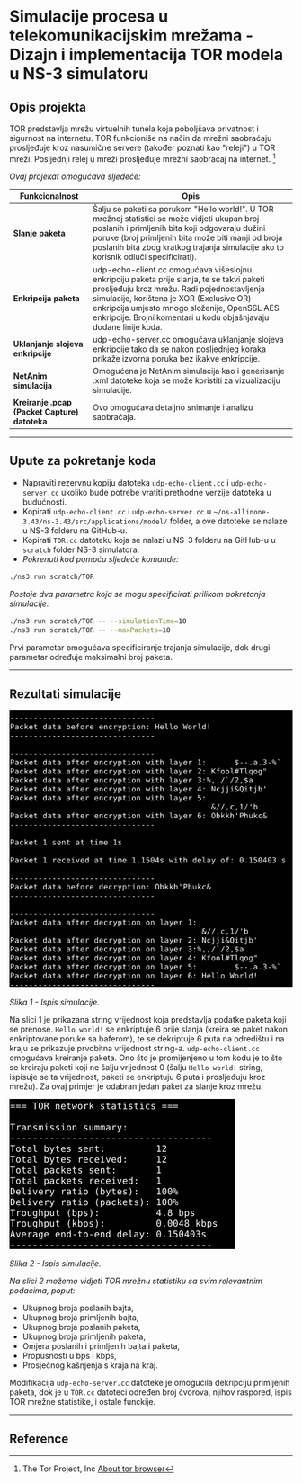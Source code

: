 # Simulacije procesa u telekomunikacijskim mrežama - Dizajn i implementacija TOR modela u NS-3 simulatoru

## Opis projekta

TOR predstavlja mrežu virtuelnih tunela koja poboljšava privatnost i sigurnost na internetu. TOR funkcioniše na način da mrežni saobraćaju prosljeđuje kroz nasumične servere (također poznati kao "releji") u TOR mreži. Posljednji relej u mreži prosljeđuje mrežni saobraćaj na internet. [^1] 

*Ovaj projekat omogućava sljedeće:*

|Funkcionalnost|Opis|
|--------------|----|
|**Slanje paketa**|Šalju se paketi sa porukom "Hello world!". U TOR mrežnoj statistici se može vidjeti ukupan broj poslanih i primljenih bita koji odgovaraju dužini poruke (broj primljenih bita može biti manji od broja poslanih bita zbog kratkog trajanja simulacije ako to korisnik odluči specificirati).| 
|**Enkripcija paketa**|udp-echo-client.cc omogućava višeslojnu enkripciju paketa prije slanja, te se takvi paketi prosljeđuju kroz mrežu. Radi pojednostavljenja simulacije, korištena je XOR (Exclusive OR) enkripcija umjesto mnogo složenije, OpenSSL AES enkripcije. Brojni komentari u kodu objašnjavaju dodane linije koda.|
|**Uklanjanje slojeva enkripcije**|udp-echo-server.cc omogućava uklanjanje slojeva enkripcije tako da se nakon posljednjeg koraka prikaže izvorna poruka bez ikakve enkripcije.|
|**NetAnim simulacija**|Omogućena je NetAnim simulacija kao i generisanje .xml datoteke koja se može koristiti za vizualizaciju simulacije.|
|**Kreiranje .pcap (Packet Capture) datoteka**|Ovo omogućava detaljno snimanje i analizu saobraćaja.|

---

## Upute za pokretanje koda

- Napraviti rezervnu kopiju datoteka `udp-echo-client.cc` i `udp-echo-server.cc` ukoliko bude potrebe vratiti prethodne verzije datoteka u budućnosti.
- Kopirati `udp-echo-client.cc` i `udp-echo-server.cc` u `~/ns-allinone-3.43/ns-3.43/src/applications/model/` folder, a ove datoteke se nalaze u NS-3 folderu na GitHub-u.
- Kopirati `TOR.cc` datoteku koja se nalazi u NS-3 folderu na GitHub-u u `scratch` folder NS-3 simulatora.
- *Pokrenuti kod pomoću sljedeće komande:*

```bash
./ns3 run scratch/TOR
```
*Postoje dva parametra koja se mogu specificirati prilikom pokretanja simulacije:*

```bash
./ns3 run scratch/TOR -- --simulationTime=10
./ns3 run scratch/TOR -- --maxPackets=10
```

Prvi parametar omogućava specificiranje trajanja simulacije, dok drugi parametar određuje maksimalni broj paketa.

---

## Rezultati simulacije

![Simulacija 1](Slike/Simulacija-1.png)

*Slika 1 - Ispis simulacije.*

Na slici 1 je prikazana string vrijednost koja predstavlja podatke paketa koji se prenose. `Hello world!` se enkriptuje 6 prije slanja (kreira se paket nakon enkriptovane poruke sa baferom), te se dekriptuje 6 puta na odredištu i na kraju se prikazuje prvobitna vrijednost string-a. `udp-echo-client.cc` omogućava kreiranje paketa. Ono što je promijenjeno u tom kodu je to što se kreiraju paketi koji ne šalju vrijednost 0 (šalju `Hello world!` string, ispisuje se ta vrijednost, paketi se enkriptuju 6 puta i prosljeđuju kroz mrežu). Za ovaj primjer je odabran jedan paket za slanje kroz mrežu.

![Simulacija 2](Slike/Simulacija-2.png)

*Slika 2 - Ispis simulacije.*

*Na slici 2 možemo vidjeti TOR mrežnu statistiku sa svim relevantnim podacima, poput:*

- Ukupnog broja poslanih bajta,
- Ukupnog broja primljenih bajta,
- Ukupnog broja poslanih paketa,
- Ukupnog broja primljenih paketa,
- Omjera poslanih i primljenih bajta i paketa,
- Propusnosti u bps i kbps,
- Prosječnog kašnjenja s kraja na kraj.

Modifikacija `udp-echo-server.cc` datoteke je omogućila dekripciju primljenih paketa, dok je u `TOR.cc` datoteci određen broj čvorova, njihov raspored, ispis TOR mrežne statistike, i ostale funckije.  

---

## Reference

[^1]: The Tor Project, Inc [About tor browser](https://tb-manual.torproject.org/about/)